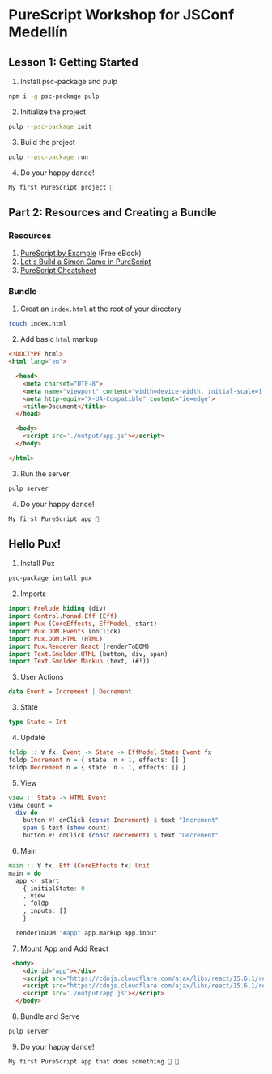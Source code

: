 # PureScript Workshop for JSConf Medellín

## Lesson 1: Getting Started

1. Install psc-package and pulp

```bash
npm i -g psc-package pulp
```

2. Initialize the project

```bash
pulp --psc-package init
```

3. Build the project

```bash
pulp --psc-package run
```

4. Do your happy dance!

```bash
My first PureScript project 🕺
```

## Part 2: Resources and Creating a Bundle

### Resources

1. [PureScript by Example](https://leanpub.com/purescript/read) (Free eBook)
2. [Let's Build a Simon Game in PureScript](https://medium.com/@arecvlohe/lets-build-a-simon-game-in-purescript-pt-1-b9fa587a11dd)
3. [PureScript Cheatsheet](https://github.com/joshburgess/purescript-cheat-sheet)
### Bundle

1. Creat an `index.html` at the root of your directory

```bash
touch index.html
```

2. Add basic `html` markup

```html
<!DOCTYPE html>
<html lang="en">

  <head>
    <meta charset="UTF-8">
    <meta name="viewport" content="width=device-width, initial-scale=1.0">
    <meta http-equiv="X-UA-Compatible" content="ie=edge">
    <title>Document</title>
  </head>

  <body>
    <script src='./output/app.js'></script>
  </body>

</html>
```

3. Run the server

```bash
pulp server
```

4. Do your happy dance!

```bash
My first PureScript app 💃
```

## Hello Pux!

1. Install Pux

```bash
psc-package install pux
```

2. Imports

```haskell
import Prelude hiding (div)
import Control.Monad.Eff (Eff)
import Pux (CoreEffects, EffModel, start)
import Pux.DOM.Events (onClick)
import Pux.DOM.HTML (HTML)
import Pux.Renderer.React (renderToDOM)
import Text.Smolder.HTML (button, div, span)
import Text.Smolder.Markup (text, (#!))
```

3. User Actions

```haskell
data Event = Increment | Decrement
```

3. State

```haskell
type State = Int
```

4. Update

```haskell
foldp :: ∀ fx. Event -> State -> EffModel State Event fx
foldp Increment n = { state: n + 1, effects: [] }
foldp Decrement n = { state: n - 1, effects: [] }
```

5. View

```haskell
view :: State -> HTML Event
view count =
  div do
    button #! onClick (const Increment) $ text "Increment"
    span $ text (show count)
    button #! onClick (const Decrement) $ text "Decrement"
```

6. Main

```haskell
main :: ∀ fx. Eff (CoreEffects fx) Unit
main = do
  app <- start
    { initialState: 0
    , view
    , foldp
    , inputs: []
    }

  renderToDOM "#app" app.markup app.input
```

7. Mount App and Add React

```html
 <body>
    <div id="app"></div>
    <script src="https://cdnjs.cloudflare.com/ajax/libs/react/15.6.1/react.min.js"></script>
    <script src="https://cdnjs.cloudflare.com/ajax/libs/react/15.6.1/react-dom.min.js"></script>
    <script src='./output/app.js'></script>
  </body>
```

8. Bundle and Serve

```bash
pulp server
```

9. Do your happy dance!

```bash
My first PureScript app that does something 🕺 💃
```
